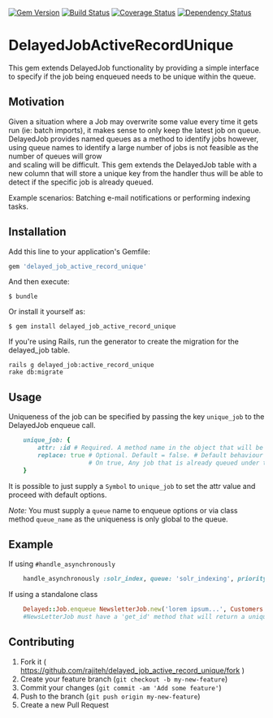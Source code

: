 [![Gem Version](https://badge.fury.io/rb/delayed_job_active_record_unique.svg)](http://badge.fury.io/rb/delayed_job_active_record_unique)
[![Build Status](https://travis-ci.org/rajiteh/delayed_job_active_record_unique.svg)](https://travis-ci.org/rajiteh/delayed_job_active_record_unique)
[![Coverage Status](https://coveralls.io/repos/rajiteh/delayed_job_active_record_unique/badge.svg)](https://coveralls.io/r/rajiteh/delayed_job_active_record_unique)
[![Dependency Status](https://gemnasium.com/rajiteh/delayed_job_active_record_unique.svg)](https://gemnasium.com/rajiteh/delayed_job_active_record_unique)

# DelayedJobActiveRecordUnique

This gem extends DelayedJob functionality by providing a simple interface to specify if the job being enqueued needs to
be unique within the queue.

## Motivation

Given a situation where a Job may overwrite some value every time it gets run (ie: batch imports), it makes 
sense to only keep the latest job on queue. DelayedJob provides named queues as a method to identify jobs however, 
using queue names to identify a large number of jobs is not feasible as the number of queues will grow  
and scaling will be difficult. This gem extends the DelayedJob table with a new column that will store a unique key 
from the handler thus will be able to detect if the specific job is already queued.

Example scenarios: Batching e-mail notifications or performing indexing tasks.

## Installation

Add this line to your application's Gemfile:

```ruby
gem 'delayed_job_active_record_unique'
```

And then execute:

    $ bundle

Or install it yourself as:

    $ gem install delayed_job_active_record_unique

If you're using Rails, run the generator to create the migration for the
delayed_job table.

    rails g delayed_job:active_record_unique
    rake db:migrate

## Usage

Uniqueness of the job can be specified by passing the key `unique_job` to the DelayedJob enqueue call. 

```ruby
    unique_job: {
        attr: :id # Required. A method name in the object that will be called to obtain a uniquely identifiable value.
        replace: true # Optional. Default = false. # Default behaviour will not enqueue a job that already exists.
                      # On true, Any job that is already queued under this unique ID will be replaced by the current.
    }
```

It is possible to just supply a `Symbol` to `unique_job` to set the attr value and proceed with default options.

*Note:* You must supply a `queue` name to enqueue options or via class method `queue_name` as the uniqueness is only global to the queue.  
## Example

If using `#handle_asynchronously`

```ruby
    handle_asynchronously :solr_index, queue: 'solr_indexing', priority: 50, unique_job: { attr: :id, replace: true }
```

If using a standalone class

```ruby
    Delayed::Job.enqueue NewsletterJob.new('lorem ipsum...', Customers.pluck(:email)), unique_job: :get_id
    #NewsLetterJob must have a 'get_id' method that will return a unique value to it's context.
```


## Contributing

1. Fork it ( https://github.com/rajiteh/delayed_job_active_record_unique/fork )
2. Create your feature branch (`git checkout -b my-new-feature`)
3. Commit your changes (`git commit -am 'Add some feature'`)
4. Push to the branch (`git push origin my-new-feature`)
5. Create a new Pull Request
